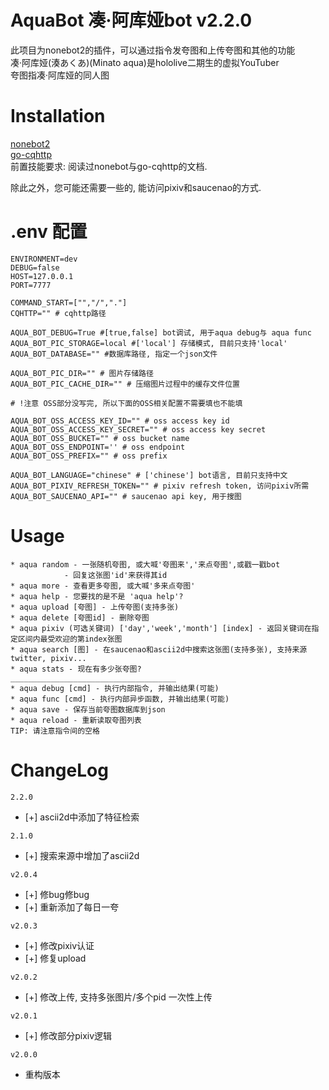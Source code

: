AquaBot 凑·阿库娅bot v2.2.0
=========================
此项目为nonebot2的插件，可以通过指令发夸图和上传夸图和其他的功能  
凑·阿库娅(湊あくあ)(Minato aqua)是hololive二期生的虚拟YouTuber  
夸图指凑·阿库娅的同人图


Installation
=========================
[nonebot2](https://v2.nonebot.dev/)  
[go-cqhttp](https://github.com/Mrs4s/go-cqhttp)  
前置技能要求: 阅读过nonebot与go-cqhttp的文档.

除此之外，您可能还需要一些的, 能访问pixiv和saucenao的方式.

.env 配置
=========================
```
ENVIRONMENT=dev
DEBUG=false
HOST=127.0.0.1
PORT=7777

COMMAND_START=["","/","."]
CQHTTP="" # cqhttp路径

AQUA_BOT_DEBUG=True #[true,false] bot调试, 用于aqua debug与 aqua func
AQUA_BOT_PIC_STORAGE=local #['local'] 存储模式, 目前只支持'local'
AQUA_BOT_DATABASE="" #数据库路径, 指定一个json文件

AQUA_BOT_PIC_DIR="" # 图片存储路径
AQUA_BOT_PIC_CACHE_DIR="" # 压缩图片过程中的缓存文件位置

# !注意 OSS部分没写完, 所以下面的OSS相关配置不需要填也不能填

AQUA_BOT_OSS_ACCESS_KEY_ID="" # oss access key id
AQUA_BOT_OSS_ACCESS_KEY_SECRET="" # oss access key secret
AQUA_BOT_OSS_BUCKET="" # oss bucket name
AQUA_BOT_OSS_ENDPOINT='' # oss endpoint
AQUA_BOT_OSS_PREFIX="" # oss prefix

AQUA_BOT_LANGUAGE="chinese" # ['chinese'] bot语言, 目前只支持中文
AQUA_BOT_PIXIV_REFRESH_TOKEN="" # pixiv refresh token, 访问pixiv所需
AQUA_BOT_SAUCENAO_API="" # saucenao api key, 用于搜图

```


Usage
=========================
```
* aqua random - 一张随机夸图, 或大喊'夸图来','来点夸图',或戳一戳bot
            - 回复这张图'id'来获得其id
* aqua more - 查看更多夸图, 或大喊'多来点夸图'
* aqua help - 您要找的是不是 'aqua help'?
* aqua upload [夸图] - 上传夸图(支持多张)
* aqua delete [夸图id] - 删除夸图
* aqua pixiv (可选关键词) ['day','week','month'] [index] - 返回关键词在指定区间内最受欢迎的第index张图
* aqua search [图] - 在saucenao和ascii2d中搜索这张图(支持多张), 支持来源twitter, pixiv...
* aqua stats - 现在有多少张夸图?
_____________________________________
* aqua debug [cmd] - 执行内部指令, 并输出结果(可能) 
* aqua func [cmd] - 执行内部异步函数, 并输出结果(可能) 
* aqua save - 保存当前夸图数据库到json 
* aqua reload - 重新读取夸图列表 
TIP: 请注意指令间的空格
```
ChangeLog
=========================
`2.2.0`
* [+] ascii2d中添加了特征检索

`2.1.0`
* [+] 搜索来源中增加了ascii2d

`v2.0.4`
* [+] 修bug修bug
* [+] 重新添加了每日一夸

`v2.0.3`
* [+] 修改pixiv认证
* [+] 修复upload

`v2.0.2`
* [+] 修改上传, 支持多张图片/多个pid 一次性上传

`v2.0.1`
* [+] 修改部分pixiv逻辑


`v2.0.0` 
* 重构版本  
